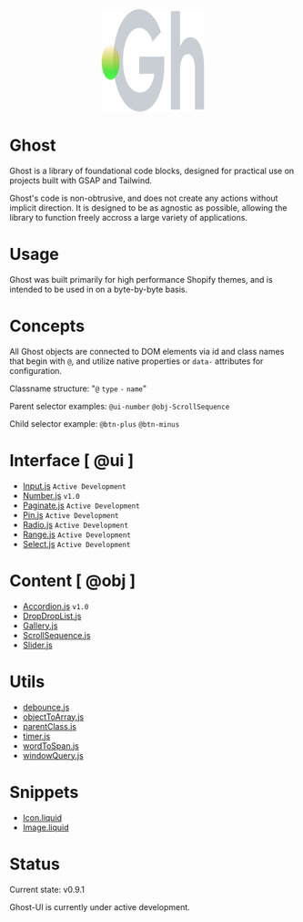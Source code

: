 <p align="center">
  <img width="180" height="180" src="https://github.com/terrainagency/ghost/blob/main/assets/logo.svg" alt="Ghost: Agnostic GSAP and Tailwind Framework">
</p>

# Ghost
Ghost is a library of foundational code blocks, designed for practical use on projects built with GSAP and Tailwind.

Ghost's code is non-obtrusive, and does not create any actions without implicit direction. It is designed to be as agnostic as possible, allowing the library to function freely accross a large variety of applications.

# Usage
Ghost was built primarily for high performance Shopify themes, and is intended to be used in on a byte-by-byte basis. 

# Concepts 
All Ghost objects are connected to DOM elements via id and class names that begin with `@`, and utilize native properties or `data-` attributes for configuration.

Classname structure: "`@` `type` `-` `name`"

Parent selector examples: `@ui-number` `@obj-ScrollSequence`

Child selector example: `@btn-plus` `@btn-minus`


# Interface [ @ui ]
* [Input.js](https://github.com/terrainagency/ghost/tree/main/interface/Input) `Active Development`
* [Number.js](https://github.com/terrainagency/ghost/tree/main/interface/Number) `v1.0` 
* [Paginate.js](https://github.com/terrainagency/ghost/tree/main/interface/Paginate) `Active Development`
* [Pin.js](https://github.com/terrainagency/ghost/tree/main/interface/Pin) `Active Development`
* [Radio.js](https://github.com/terrainagency/ghost/tree/main/interface/Radio) `Active Development`
* [Range.js](https://github.com/terrainagency/ghost/tree/main/interface/Range) `Active Development`
* [Select.js](https://github.com/terrainagency/ghost/tree/main/interface/Select) `Active Development`

# Content [ @obj ]
* [Accordion.js](https://github.com/terrainagency/ghost/tree/main/content/Accordion) `v1.0`
* [DropDropList.js](https://github.com/terrainagency/ghost/tree/main/content/DragDropList)
* [Gallery.js](https://github.com/terrainagency/ghost/tree/main/content/Gallery)
* [ScrollSequence.js](https://github.com/terrainagency/ghost/tree/main/content/ScrollSequence)
* [Slider.js](https://github.com/terrainagency/ghost/tree/main/content/Slider)

# Utils
* [debounce.js](https://github.com/terrainagency/ghost/blob/main/utils/debounce.js)
* [objectToArray.js](https://github.com/terrainagency/ghost/blob/main/utils/objecToArray.js)
* [parentClass.js](https://github.com/terrainagency/ghost/tree/main/utils/WindowQuery.js)
* [timer.js](https://github.com/terrainagency/ghost/tree/main/utils/Timer.js)
* [wordToSpan.js](https://github.com/terrainagency/ghost/blob/main/utils/wordToSpan.js)
* [windowQuery.js](https://github.com/terrainagency/ghost/tree/main/utils/WindowQuery.js)

# Snippets
* [Icon.liquid](https://github.com/terrainagency/ghost/tree/main/snippets/Icon)
* [Image.liquid](https://github.com/terrainagency/ghost/tree/main/snippets/Image)

# Status
Current state: v0.9.1

Ghost-UI is currently under active development. 
